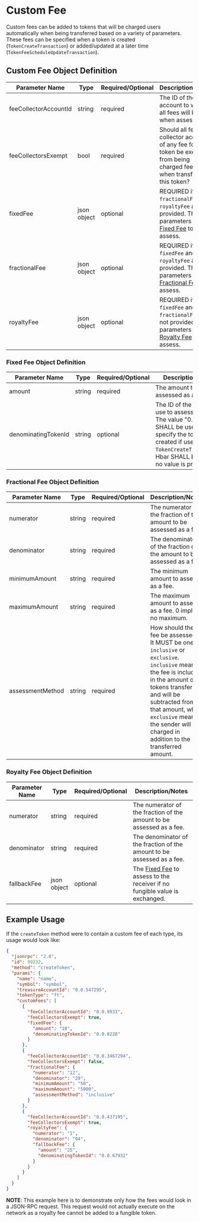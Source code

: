 # Custom Fee

Custom fees can be added to tokens that will be charged users automatically when being transferred based on a variety of parameters. These fees can be specified when a token is created (`TokenCreateTransaction`) or added/updated at a later time (`TokenFeeScheduleUpdateTransaction`).

## Custom Fee Object Definition

| Parameter Name        | Type        | Required/Optional | Description/Notes                                                                                                                              |
|-----------------------|-------------|-------------------|------------------------------------------------------------------------------------------------------------------------------------------------|
| feeCollectorAccountId | string      | required          | The ID of the account to which all fees will be sent when assessed.                                                                            |
| feeCollectorsExempt   | bool        | required          | Should all fee collector accounts of any fee for this token be exempt from being charged fees when transferring this token?                    |
| fixedFee              | json object | optional          | REQUIRED if `fractionalFee` and `royaltyFee` are not provided. The parameters of the [Fixed Fee](#fixed-fee-object-definition) to assess.      |
| fractionalFee         | json object | optional          | REQUIRED if `fixedFee` and `royaltyFee` are not provided. The parameters of the [Fractional Fee](#fractional-fee-object-definition) to assess. |
| royaltyFee            | json object | optional          | REQUIRED if `fixedFee` and `fractionalFee` are not provided. The parameters of the [Royalty Fee](#royalty-fee-object-definition) to assess.    |

### Fixed Fee Object Definition

| Parameter Name      | Type    | Required/Optional | Description/Notes                                                                                                                                                                                   |
|---------------------|---------|-------------------|-----------------------------------------------------------------------------------------------------------------------------------------------------------------------------------------------------|
| amount              | string  | required          | The amount to be assessed as a fee.                                                                                                                                                                 |
| denominatingTokenId | string  | optional          | The ID of the token to use to assess the fee. The value "0.0.0" SHALL be used to specify the token being created if used in a `TokenCreateTransaction`. Hbar SHALL be used if no value is provided. |

### Fractional Fee Object Definition

| Parameter Name   | Type   | Required/Optional | Description/Notes                                                                                                                                                                                                                                                                          |
|------------------|--------|-------------------|--------------------------------------------------------------------------------------------------------------------------------------------------------------------------------------------------------------------------------------------------------------------------------------------|
| numerator        | string | required          | The numerator of the fraction of the amount to be assessed as a fee.                                                                                                                                                                                                                       |
| denominator      | string | required          | The denominator of the fraction of the amount to be assessed as a fee.                                                                                                                                                                                                                     |
| minimumAmount    | string | required          | The minimum amount to assess as a fee.                                                                                                                                                                                                                                                     |
| maximumAmount    | string | required          | The maximum amount to assess as a fee. 0 implies no maximum.                                                                                                                                                                                                                               |
| assessmentMethod | string | required          | How should the fee be assessed? It MUST be one of `inclusive` or `exclusive`. `inclusive` means the fee is included in the amount of tokens transferred and will be subtracted from that amount, while `exclusive` means the sender will be charged in addition to the transferred amount. |

### Royalty Fee Object Definition

| Parameter Name | Type        | Required/Optional | Description/Notes                                                                                          |
|----------------|-------------|-------------------|------------------------------------------------------------------------------------------------------------|
| numerator      | string      | required          | The numerator of the fraction of the amount to be assessed as a fee.                                       |
| denominator    | string      | required          | The denominator of the fraction of the amount to be assessed as a fee.                                     |
| fallbackFee    | json object | optional          | The [Fixed Fee](#fixed-fee-object-definition) to assess to the receiver if no fungible value is exchanged. |

## Example Usage

If the `createToken` method were to contain a custom fee of each type, its usage would look like:

```json
{
  "jsonrpc": "2.0",
  "id": 99232,
  "method": "createToken",
  "params": {
    "name": "name",
    "symbol": "symbol",
    "treasureAccountId": "0.0.547295",
    "tokenType": "ft",
    "customFees": [
      {
        "feeCollectorAccountId": "0.0.9931",
        "feeCollectorsExempt": true,
        "fixedFee": {
          "amount": "10",
          "denominatingTokenId": "0.0.8228"
        }
      },
      {
        "feeCollectorAccountId": "0.0.3467294",
        "feeCollectorsExempt": false,
        "fractionalFee": {
          "numerator": "12",
          "denominator": "29",
          "minimumAmount": "50",
          "maximumAmount": "5000",
          "assessmentMethod": "inclusive"
        }
      },
      {
        "feeCollectorAccountId": "0.0.437195",
        "feeCollectorsExempt": true,
        "royaltyFee": {
          "numerator": "1",
          "denominator": "94",
          "fallbackFee": {
            "amount": "25",
            "denominatingTokenId": "0.0.67932"
          }
        }
      }
    ]
  }
}
```

**NOTE**: This example here is to demonstrate only how the fees would look in a JSON-RPC request. This request would not actually execute on the network as a royalty fee cannot be added to a fungible token.
